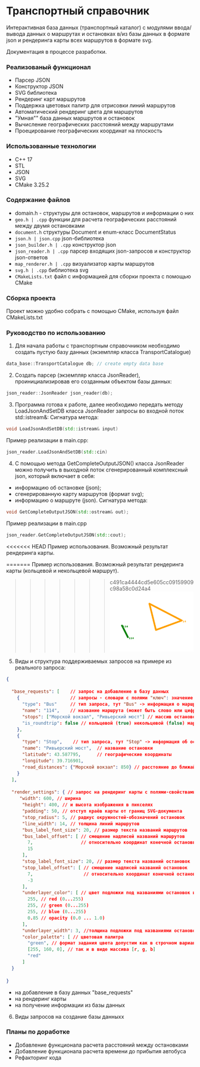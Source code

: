 # Транспортный справочник
Интерактивная база данных (транспортный каталог) с модулями ввода/вывода данных о маршрутах и остановках в/из базы данных в формате json и рендеринга карты всех маршрутов в формате svg.

Документация в процессе разработки.

### Реализованый функционал
- Парсер JSON
- Конструктор JSON
- SVG библиотека
- Рендеринг карт маршрутов
- Поддержка цветовых палитр для отрисовки линий маршрутов
- Автоматический рендеринг цвета для маршрутов
- "Умная"" база данных маршрутов и остановок
- Вычисление географических расстояний между маршрутами
- Проецирование географических координат на плоскость

### Использованные технологии
- C++ 17
- STL
- JSON
- SVG
- CMake 3.25.2

### Содержание файлов

- domain.h - структуры для остановок, маршрутов и информации о них
- `geo.h | .cpp` функции для расчета географических расстояний между двумя остановками
- `document.h` структуры Document и enum-класс DocumentStatus
- `json.h | json.cpp` json-библиотека
- `json_builder.h | .cpp` конструктор json
- `json_reader.h | .cpp` парсер входящих json-запросов и конструктор json-ответов
- `map_renderer.h | .cpp` визуализатор карты маршрутов
- `svg.h | .cpp` библиотека svg
- `CMakeLists.txt` файл с информацией для сборки проекта с помощью CMake

### Сборка проекта
Проект можно удобно собрать с помощью CMake, используя файл CMakeLists.txt

### Руководство по использованию
1. Для начала работы с транспортным справочником необходимо создать пустую  базу данных (экземпляр класса TransportCatalogue)
```C++
data_base::TransportCatalogue db; // create empty data base
```
2. Создать парсер (экземпляр класса JsonReader), проинициализировав его созданным объектом базы данных:
```C++
json_reader::JsonReader json_reader(db); 
```
3. Программа готова к работе, далeе необходимо передать методу LoadJsonAndSetDB класса JsonReader запросы во входной поток std::istream&:
Сигнатура метода:
```C++
void LoadJsonAndSetDB(std::istream& input)
```
Пример реализации в main.cpp:
```C++
json_reader.LoadJsonAndSetDB(std::cin)
```
4. С помощью метода GetCompleteOutputJSON() класса JsonReader можно получить в выходной поток сгенерированный комплексный json, который включает в себя:
- информацию об остановке (json);
- сгенерированную карту маршрутов (формат svg);
- информацию о маршруте (json).
Сигнатура метода:
```C++
void GetCompleteOutputJSON(std::ostream& out);
```
Пример реализации в main.cpp
```C++
json_reader.GetCompleteOutputJSON(std::cout);
```
<<<<<<< HEAD
Пример использования. Возможный результат рендеринга карты.

=======
Пример использования. Возможный результат рендеринга карты (кольцевой и некольцевой маршрут).
>>>>>>> c491ca4444cd5e605cc09159909c98a58c0d24a4
![Example svg](ex.png)

5. Виды и структура поддерживаемых запросов на примере из реального запроса:
```json
{

  "base_requests": [    // запрос на добавление в базу данных
    {                   // запросы - словари с полями "ключ": значение
      "type": "Bus"     // тип запроса, тут "Bus" -> информация о маршруте
      "name": "114",    // название маршрута (может быть слово или цифра)
      "stops": ["Морской вокзал", "Ривьерский мост"] // массив остановок маршрута
      "is_roundtrip": false // кольцевой (true) некольцевой (false) маршрут
	},
	{
      "type": "Stop",    // тип запроса, тут "Stop" -> информация об остановке
      "name": "Ривьерский мост",  // название остановки
      "latitude": 43.587795,      // географические координаты
      "longitude": 39.716901,
      "road_distances": {"Морской вокзал": 850} // расстояние до ближайших остановок
	}
  ],

  "render_settings": { // запрос на рендеринг карты с полями-свойствами
  	 "width": 600, // ширина 
      "height": 400, // и высота изображения в пикселях
      "padding": 50, // отступ краёв карты от границ SVG-документа
      "stop_radius": 5, // радиус окружностей-обозначений остановок
      "line_width": 14, // толщина линий маршрутов
      "bus_label_font_size": 20, // размер текста названий маршрутов
      "bus_label_offset": [ // смещение надписей названий маршрутов
        7,                  // относительно координат конечной остановки [x, y]
        15
      ],
      "stop_label_font_size": 20, // размер текста названий остановок
      "stop_label_offset": [ // смещение надписей названий остановок
        7,                   // относительно координат конечной остановки [x, y]
        -3
      ],
      "underlayer_color": [ // цвет подложки под названиями остановок и маршрутов
        255, // red (0...255)
        255, // green (0...255)
        255, // blue (0...255)
        0.85 // opacity (0.0 ... 1.0)
      ],
      "underlayer_width": 3, //толщина подложки под названиями остановок и маршрутов
      "color_palette": [ // цветовая палитра
        "green", // формат задания цвета допустим как в строчном варианте
        [255, 160, 0], // так и в виде массива [r, g, b]
        "red"
      ]
  }

}
```
- на добавление в базу данных "base_requests"
- на рендеринг карты
- на получение информации из базы данных

6. Виды запросов на создание базы данныхх

### Планы по доработке
- Добавление функционала расчета расстояний между остановками
- Добавление функционала расчета времени до прибытия автобуса
- Рефакторинг кода
